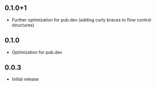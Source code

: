 ## 0.1.0+1

- Further optimization for pub.dev (adding curly braces to flow control structures)

## 0.1.0

- Optimization for pub.dev

## 0.0.3

- Initial release